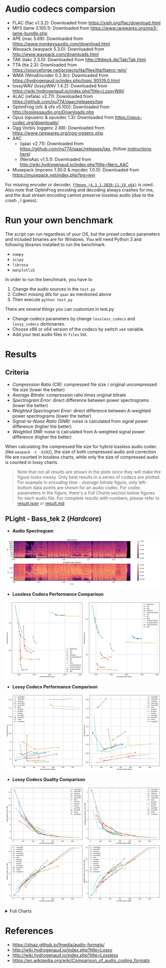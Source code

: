 # Audio codecs comparsion

- FLAC (flac v1.3.2): Downloaded from https://xiph.org/flac/download.html
- MP3 (lame 3.100.1): Downloaded from https://www.rarewares.org/mp3-lame-bundle.php
- APE (mac 5.69): Downloaded from https://www.monkeysaudio.com/download.html
- Wavpack (wavpack 5.3.0): Downloaded from http://www.wavpack.com/downloads.html
- TAK (takc 2.3.0): Downloaded from http://thbeck.de/Tak/Tak.html
- TTA (tta 2.3): Downloaded from https://sourceforge.net/projects/tta/files/tta/ttaenc-win/
- WMA (WmaEncoder 0.2.9c): Downloaded from https://hydrogenaud.io/index.php/topic,90519.0.html
- lossyWAV (lossyWAV 1.4.2): Downloaded from https://wiki.hydrogenaud.io/index.php?title=LossyWAV
- ALAC (refalac v2.71): Downloaded from https://github.com/nu774/qaac/releases/tag
- OptimFrog (ofc & ofs v5.100): Downloaded from http://losslessaudio.org/Downloads.php
- Opus (opusenc & opusdec 1.3): Downloaded from https://opus-codec.org/downloads/
- Ogg Vorbis (oggenc 2.88): Downloaded from https://www.rarewares.org/ogg-oggenc.php
- AAC
  - (qaac v2.71): Downloaded from https://github.com/nu774/qaac/releases/tag, (follow [instructions here](https://hydrogenaud.io/index.php?topic=117089.0))
  - (NeroAac v1.5.1): Downloaded from http://wiki.hydrogenaud.io/index.php?title=Nero_AAC
- Musepack (mpcenc 1.30.0 & mpcdec 1.0.0): Downloaded from https://musepack.net/index.php?pg=win

For missing encoder or decoder, [`ffmpeg (4.3.1-2020-11-19 x64)`](https://www.gyan.dev/ffmpeg/builds/) is used. Also note that OptimFrog encoding and decoding always crashes for me, and the dual stream encoding cannot preserve lossless audio (due to the crash , I guess).

# Run your own benchmark
The script can run regardless of your OS, but the preset codecs parameters and included binaries are for Windows. You will need Python 3 and following libraries installed to run the benchmark.
- `numpy`
- `scipy`
- `librosa`
- `matplotlib`

In order to run the benchmark, you have to
1. Change the audio sources in the `test.py`
2. Collect missing dlls for `qaac` as mentioned above
3. Then execute `python test.py`

There are several things you can customize in test.py
- Change codecs parameters by change `lossless_codecs` and `lossy_codecs` dictionaries.
- Choose x86 or x64 version of the codecs by switch `x64` variable.
- Add your test audio files in `files` list.

# Results

## Criteria
- *Compression Ratio (CR)*: compressed file size / original uncompressed file size (lower the better)
- *Average Bitrate*: compression ratio times original bitrate
- *Spectrogram Error*: direct difference between power spectrograms (lower the better)
- *Weighted Spectrogram Error*: direct difference between A-weighted power spectrograms (lower the better)
- *Signal-to-Noise Ratio (SNR)*: noise is calculated from signal power difference (higher the better)
- *Weighted SNR*: noise is calculated from A-weighted signal power difference (higher the better)

When calculating the compressed file size for hybrid lossless audio codec (like `wavpack -c -b192`), the size of both compressed audio and correction file are counted in lossless charts, while only the size of compressed audio is counted in lossy charts.

> Note that not all results are shown in the plots since they will make the figure looks messy. Only best results in a series of codecs are plotted. For example in *encoding time - average bitrate* figure, only left-bottom data points are shown for an audio codec. For codec parameters in the figure, there's a *Full Charts* section below figures for each audio file. For complete results with numbers, please refer to [result.json](./result.json) or [result.md](./result.md)

## PLight - Bass_tek 2 (*Hardcore*)

- **Audio Spectrogram**

![Spectrogram](figs/PLight_-_Bass_tek_2.wav.jpg)

- **Lossless Codecs Performance Comparison**

![Lossless codecs comparison](figs/PLight_-_Bass_tek_2.wav.lossless.jpg)

- **Lossy Codecs Performance Comparison**

![Lossy codecs comparison](figs/PLight_-_Bass_tek_2.wav.lossy.jpg)

- **Lossy Codecs Quality Comparison**

![Lossy codecs comparison](figs/PLight_-_Bass_tek_2.wav.lossy_err.jpg)

<details>
<summary> Full Charts </summary>

- **Lossless Codecs Performance Comparison**

![Lossless codecs comparison](figs/PLight_-_Bass_tek_2.full.wav.lossless.jpg)

- **Lossy Codecs Performance Comparison**

![Lossy codecs comparison](figs/PLight_-_Bass_tek_2.full.wav.lossy.jpg)

- **Lossy Codecs Quality Comparison**

![Lossy codecs comparison](figs/PLight_-_Bass_tek_2.full.wav.lossy_err.jpg)

</details>


# References

- https://stsaz.github.io/fmedia/audio-formats/
- http://wiki.hydrogenaud.io/index.php?title=Lossy
- http://wiki.hydrogenaud.io/index.php?title=Lossless
- https://en.wikipedia.org/wiki/Comparison_of_audio_coding_formats
